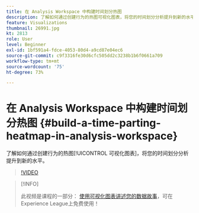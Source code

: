 ```yaml
---
title: 在 Analysis Workspace 中构建时间划分热图
description: 了解如何通过创建行为的热图可视化图表，将您的时间划分分析提升到新的水平。
feature: Visualizations
thumbnail: 26991.jpg
kt: 2813
role: User
level: Beginner
exl-id: 1bf591a4-fdce-4053-80d4-a9cd87e04ec6
source-git-commit: c9f3316fe30d6cfc505dd2c3238b1b6f0661a709
workflow-type: tm+mt
source-wordcount: '75'
ht-degree: 73%

---
```


# 在 Analysis Workspace 中构建时间划分热图 {#build-a-time-parting-heatmap-in-analysis-workspace}

了解如何通过创建行为的热图[!UICONTROL 可视化图表]，将您的时间划分分析提升到新的水平。

>[!VIDEO](https://video.tv.adobe.com/v/26991/?quality=12)

>[!INFO]
>
> 此视频是课程的一部分： [使用可视化图表讲述您的数据故事](https://experienceleague.adobe.com/?recommended=Analytics-U-1-2021.1.visualizations)，可在Experience League上免费使用！
